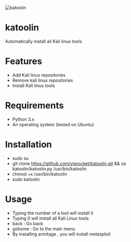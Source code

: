 ![katoolin](https://cloud.githubusercontent.com/assets/8742190/9415562/83397aae-4840-11e5-8f72-28dfffcc70a9.png)
# katoolin
Automatically install all Kali linux tools

# Features
- Add Kali linux repositories
- Remove kali linux repositories
- Install Kali linux tools

# Requirements
- Python 3.x
- An operating system (tested on Ubuntu)

# Installation
- sudo su
- git clone https://github.com/viprocket/katoolin.git && cp katoolin/katoolin.py /usr/bin/katoolin
- chmod +x /usr/bin/katoolin
- sudo katoolin 



# Usage
- Typing the number of a tool will install it
- Typing 0 will install all Kali Linux tools
- back : Go back
- gohome : Go to the main menu
- By installing armitage , you will install metasploit


